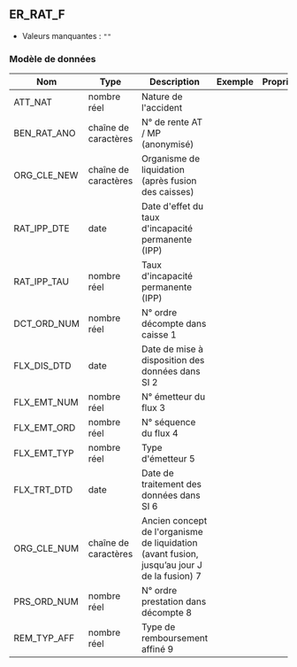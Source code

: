 <!-- SPDX-License-Identifier: MPL-2.0 -->
## ER_RAT_F

- Valeurs manquantes : `""`

### Modèle de données

|Nom|Type|Description|Exemple|Propriétés|
|-|-|-|-|-|
|ATT_NAT|nombre réel|Nature de l'accident|||
|BEN_RAT_ANO|chaîne de caractères|N° de rente AT / MP (anonymisé)|||
|ORG_CLE_NEW|chaîne de caractères|Organisme de liquidation (après fusion des caisses)|||
|RAT_IPP_DTE|date|Date d'effet du taux d'incapacité permanente (IPP)|||
|RAT_IPP_TAU|nombre réel|Taux d'incapacité permanente (IPP)|||
|DCT_ORD_NUM|nombre réel|N° ordre décompte dans caisse                      1|||
|FLX_DIS_DTD|date|Date de mise à disposition des données dans SI     2|||
|FLX_EMT_NUM|nombre réel|N° émetteur du flux                                                  3|||
|FLX_EMT_ORD|nombre réel|N° séquence du flux                                               4|||
|FLX_EMT_TYP|nombre réel|Type d'émetteur                                                      5|||
|FLX_TRT_DTD|date|Date de traitement des données dans SI                   6|||
|ORG_CLE_NUM|chaîne de caractères|Ancien concept de l'organisme de liquidation (avant fusion, jusqu’au jour J de la fusion)          7|||
|PRS_ORD_NUM|nombre réel|N° ordre prestation dans décompte                 8|||
|REM_TYP_AFF|nombre réel|Type de remboursement affiné                                 9|||
